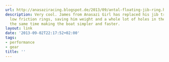 ```yaml
---
url: http://anasaziracing.blogspot.de/2013/09/antal-floating-jib-ring.html
description: Very cool. James from Anasazi Girl has replaced his jib tracks with floating
  low friction rings, saving him weight and a whole lot of holes in the deck and at
  the same time making the boat simpler and faster.
layout: link
date: '2013-09-02T22:17:52+02:00'
tags:
- performance
- gear
title: ''
---
```

